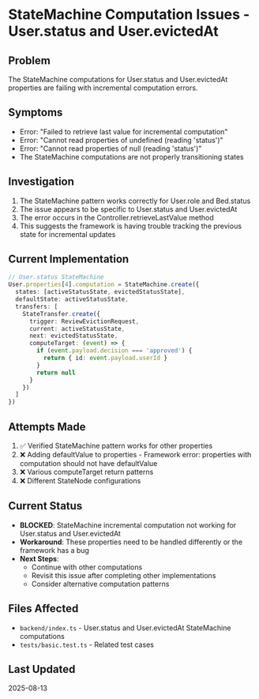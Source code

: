# StateMachine Computation Issues - User.status and User.evictedAt

## Problem
The StateMachine computations for User.status and User.evictedAt properties are failing with incremental computation errors.

## Symptoms
- Error: "Failed to retrieve last value for incremental computation"
- Error: "Cannot read properties of undefined (reading 'status')"
- Error: "Cannot read properties of null (reading 'status')"
- The StateMachine computations are not properly transitioning states

## Investigation
1. The StateMachine pattern works correctly for User.role and Bed.status
2. The issue appears to be specific to User.status and User.evictedAt
3. The error occurs in the Controller.retrieveLastValue method
4. This suggests the framework is having trouble tracking the previous state for incremental updates

## Current Implementation
```typescript
// User.status StateMachine
User.properties[4].computation = StateMachine.create({
  states: [activeStatusState, evictedStatusState],
  defaultState: activeStatusState,
  transfers: [
    StateTransfer.create({
      trigger: ReviewEvictionRequest,
      current: activeStatusState,
      next: evictedStatusState,
      computeTarget: (event) => {
        if (event.payload.decision === 'approved') {
          return { id: event.payload.userId }
        }
        return null
      }
    })
  ]
})
```

## Attempts Made
1. ✅ Verified StateMachine pattern works for other properties
2. ❌ Adding defaultValue to properties - Framework error: properties with computation should not have defaultValue
3. ❌ Various computeTarget return patterns
4. ❌ Different StateNode configurations

## Current Status
- **BLOCKED**: StateMachine incremental computation not working for User.status and User.evictedAt
- **Workaround**: These properties need to be handled differently or the framework has a bug
- **Next Steps**: 
  - Continue with other computations
  - Revisit this issue after completing other implementations
  - Consider alternative computation patterns

## Files Affected
- `backend/index.ts` - User.status and User.evictedAt StateMachine computations
- `tests/basic.test.ts` - Related test cases

## Last Updated
2025-08-13